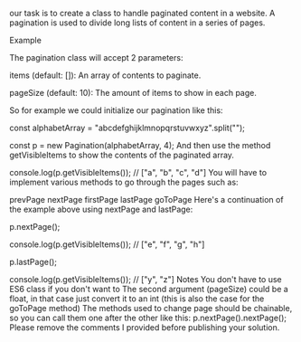 our task is to create a class to handle paginated content in a website. A pagination is used to divide long lists of content in a series of pages.

Example

The pagination class will accept 2 parameters:

items (default: []): An array of contents to paginate.

pageSize (default: 10): The amount of items to show in each page.

So for example we could initialize our pagination like this:

const alphabetArray = "abcdefghijklmnopqrstuvwxyz".split("");

const p = new Pagination(alphabetArray, 4);
And then use the method getVisibleItems to show the contents of the paginated array.

console.log(p.getVisibleItems()); // ["a", "b", "c", "d"]
You will have to implement various methods to go through the pages such as:

prevPage
nextPage
firstPage
lastPage
goToPage
Here's a continuation of the example above using nextPage and lastPage:

p.nextPage();

console.log(p.getVisibleItems());
// ["e", "f", "g", "h"]

p.lastPage();

console.log(p.getVisibleItems());
// ["y", "z"]
Notes
You don't have to use ES6 class if you don't want to
The second argument (pageSize) could be a float, in that case just convert it to an int (this is also the case for the goToPage method)
The methods used to change page should be chainable, so you can call them one after the other like this: p.nextPage().nextPage();
Please remove the comments I provided before publishing your solution.
